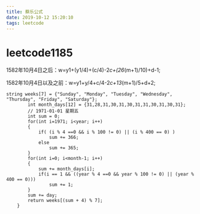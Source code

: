 ```yaml
---
title: 蔡乐公式
date: 2019-10-12 15:20:10
tags: leetcode
---
```

# leetcode1185
1582年10月4日之后：w=y1+(y1/4)+(c/4)-2*c+(26*(m+1)/10)+d-1;

1582年10月4日以及之前：w=y1+y/4+c/4-2*c+13*(m+1)/5+d+2;
```
string weeks[7] = {"Sunday", "Monday", "Tuesday", "Wednesday", "Thursday", "Friday", "Saturday"};
        int month_days[12] = {31,28,31,30,31,30,31,31,30,31,30,31}; 
        // 1971-01-01 星期五
        int sum = 0;
        for(int i=1971; i<year; i++)
        {
            if( (i % 4 ==0 && i % 100 != 0) || (i % 400 == 0) )
                sum += 366;
            else
                sum += 365;
        }
        for(int i=0; i<month-1; i++)
        {
            sum += month_days[i];
            if(i == 1 && ((year % 4 ==0 && year % 100 != 0) || (year % 400 == 0)))
                sum += 1;
        }
        sum += day;
        return weeks[(sum + 4) % 7];
    }
```
